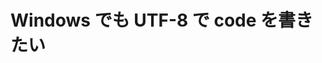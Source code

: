 <!--
SPDX-FileCopyrightText: 2024 Hanabusa Masahiro
SPDX-License-Identifier: CC-BY-4.0
-->
# Windows でも UTF-8 で code を書きたい
